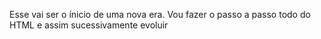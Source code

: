 Esse vai ser o ínicio de uma nova era. 
Vou fazer o passo a passo todo do HTML e assim sucessivamente evoluir
